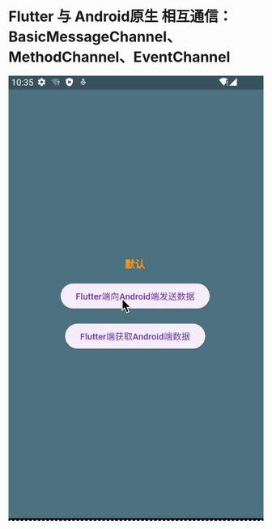 # Flutter 与 Android原生 相互通信：BasicMessageChannel、MethodChannel、EventChannel

<img src="01.gif" alt="01">

